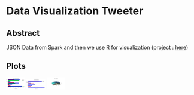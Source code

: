 # Data Visualization Tweeter
## Abstract
JSON Data from Spark and then we use R for visualization  (project : [here](https://github.com/mbenhamd/twitter-sentiment-analysis))
## Plots

<img src="https://github.com/mbenhamd/data-visualization-tweeter/blob/master/final_plot_contradiction_analysis.png" alt="drawing" style="width: 50px;"/>

<img src="https://github.com/mbenhamd/data-visualization-tweeter/blob/master/textBlob_comparaison.png?raw=true" alt="drawing" style="width: 50px;"/>

<img src="https://github.com/mbenhamd/data-visualization-tweeter/blob/master/first_ten_languages.png?raw=true" alt="drawing" style="width: 50px;"/>
